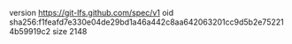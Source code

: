 version https://git-lfs.github.com/spec/v1
oid sha256:f1feafd7e330e04de29bd1a46a442c8aa642063201cc9d5b2e752214b59919c2
size 2148
